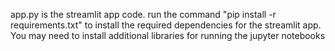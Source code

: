 app.py is the streamlit app code. run the command "pip install -r requirements.txt" to install the required dependencies for the streamlit app.
You may need to install additional libraries for running the jupyter notebooks